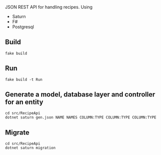 JSON REST API for handling recipes. Using

* Saturn
* F#
* Postgresql

## Build

```
fake build
```

## Run

```
fake build -t Run
```

## Generate a model, database layer and controller for an entity

```
cd src/RecipeApi
dotnet saturn gen.json NAME NAMES COLUMN:TYPE COLUMN:TYPE COLUMN:TYPE
```

## Migrate

```
cd src/RecipeApi
dotnet saturn migration
```
